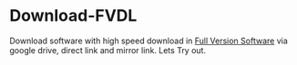 # Download-FVDL
Download software with high speed download in <a href="https://www.fullversiondl.com/">Full Version Software</a> via google drive, direct link and mirror link. Lets Try out.
